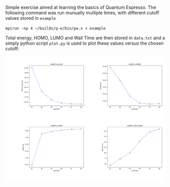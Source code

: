 Simple exercise aimed at learning the basics of Quantum Espresso.
The following command was run munually multiple times, with different cutoff values stored in ``example``

``mpirun -np 4 ~/builds/q-e/bin/pw.x < example``

Total energy, HOMO, LUMO and Wall Time are then stored in ``data.txt`` and a simply python script ``plot.py`` is used to plot these values versus the chosen cutoff:

![plot result](./plots.png "Plot result")



